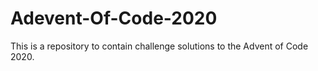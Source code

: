 # Adevent-Of-Code-2020
This is a repository to contain challenge solutions to the Advent of Code 2020.
